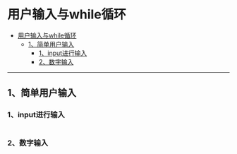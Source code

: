 # 用户输入与while循环


<!-- @import "[TOC]" {cmd="toc" depthFrom=1 depthTo=6 orderedList=false} -->

<!-- code_chunk_output -->

- [用户输入与while循环](#%e7%94%a8%e6%88%b7%e8%be%93%e5%85%a5%e4%b8%8ewhile%e5%be%aa%e7%8e%af)
  - [1、简单用户输入](#1%e7%ae%80%e5%8d%95%e7%94%a8%e6%88%b7%e8%be%93%e5%85%a5)
    - [1、input进行输入](#1input%e8%bf%9b%e8%a1%8c%e8%be%93%e5%85%a5)
    - [2、数字输入](#2%e6%95%b0%e5%ad%97%e8%be%93%e5%85%a5)

<!-- /code_chunk_output -->

---

## 1、简单用户输入

### 1、input进行输入
```python {cmd}

```

### 2、数字输入

```python {cmd}

```


```python {cmd}

```


```python {cmd}

```


```python {cmd}

```


```python {cmd}

```

```python {cmd}

```

```python {cmd}

```

